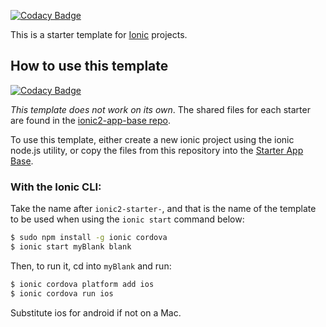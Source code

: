 [![Codacy Badge](https://api.codacy.com/project/badge/Grade/0b4b2a18c191406f9cf8f9a0e49f0e6d)](https://www.codacy.com/app/essejose/Ionic-2-car-app?utm_source=github.com&amp;utm_medium=referral&amp;utm_content=essejose/Ionic-2-car-app&amp;utm_campaign=Badge_Grade)

This is a starter template for [Ionic](http://ionicframework.com/docs/) projects.

## How to use this template

[![Codacy Badge](https://api.codacy.com/project/badge/Grade/0b4b2a18c191406f9cf8f9a0e49f0e6d)](https://www.codacy.com/app/essejose/Ionic-2-car-app?utm_source=github.com&utm_medium=referral&utm_content=essejose/Ionic-2-car-app&utm_campaign=badger)

*This template does not work on its own*. The shared files for each starter are found in the [ionic2-app-base repo](https://github.com/ionic-team/ionic2-app-base).

To use this template, either create a new ionic project using the ionic node.js utility, or copy the files from this repository into the [Starter App Base](https://github.com/ionic-team/ionic2-app-base).

### With the Ionic CLI:

Take the name after `ionic2-starter-`, and that is the name of the template to be used when using the `ionic start` command below:

```bash
$ sudo npm install -g ionic cordova
$ ionic start myBlank blank
```

Then, to run it, cd into `myBlank` and run:

```bash
$ ionic cordova platform add ios
$ ionic cordova run ios
```

Substitute ios for android if not on a Mac.

